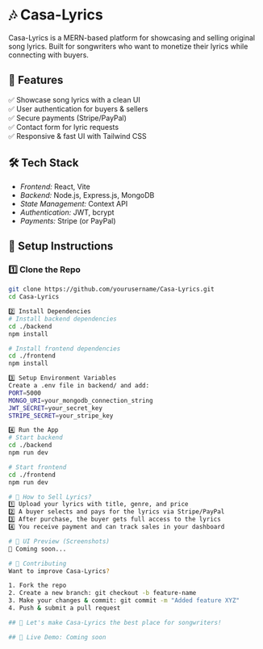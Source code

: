# 🎶 Casa-Lyrics  

Casa-Lyrics is a MERN-based platform for showcasing and selling original song lyrics. Built for songwriters who want to monetize their lyrics while connecting with buyers.

## 🚀 Features  
✅ Showcase song lyrics with a clean UI  
✅ User authentication for buyers & sellers  
✅ Secure payments (Stripe/PayPal)  
✅ Contact form for lyric requests  
✅ Responsive & fast UI with Tailwind CSS 

## 🛠 Tech Stack  
- *Frontend:* React, Vite  
- *Backend:* Node.js, Express.js, MongoDB  
- *State Management:* Context API  
- *Authentication:* JWT, bcrypt  
- *Payments:* Stripe (or PayPal)

## 🎯 Setup Instructions  
### 1️⃣ Clone the Repo  
```sh
git clone https://github.com/yourusername/Casa-Lyrics.git
cd Casa-Lyrics

2️⃣ Install Dependencies
# Install backend dependencies
cd ./backend
npm install

# Install frontend dependencies
cd ./frontend
npm install

3️⃣ Setup Environment Variables
Create a .env file in backend/ and add:
PORT=5000
MONGO_URI=your_mongodb_connection_string
JWT_SECRET=your_secret_key
STRIPE_SECRET=your_stripe_key

4️⃣ Run the App
# Start backend
cd ./backend
npm run dev

# Start frontend
cd ./frontend
npm run dev

# 🌟 How to Sell Lyrics?
1️⃣ Upload your lyrics with title, genre, and price
2️⃣ A buyer selects and pays for the lyrics via Stripe/PayPal
3️⃣ After purchase, the buyer gets full access to the lyrics
4️⃣ You receive payment and can track sales in your dashboard

# 🎨 UI Preview (Screenshots)
🚧 Coming soon...

# 🤝 Contributing
Want to improve Casa-Lyrics?

1. Fork the repo
2. Create a new branch: git checkout -b feature-name
3. Make your changes & commit: git commit -m "Added feature XYZ"
4. Push & submit a pull request

## 🚀 Let's make Casa-Lyrics the best place for songwriters!

## 🔗 Live Demo: Coming soon